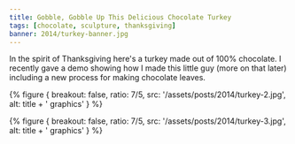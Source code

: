 ```yaml
---
title: Gobble, Gobble Up This Delicious Chocolate Turkey
tags: [chocolate, sculpture, thanksgiving]
banner: 2014/turkey-banner.jpg
---
```


In the spirit of Thanksgiving here's a turkey made out of 100% chocolate. I recently gave a demo showing how I made this little guy (more on that later) including a new process for making chocolate leaves.

{% figure {
    breakout: false,
    ratio: 7/5,
    src: '/assets/posts/2014/turkey-2.jpg',
    alt: title + ' graphics'
} %}

{% figure {
    breakout: false,
    ratio: 7/5,
    src: '/assets/posts/2014/turkey-3.jpg',
    alt: title + ' graphics'
} %}